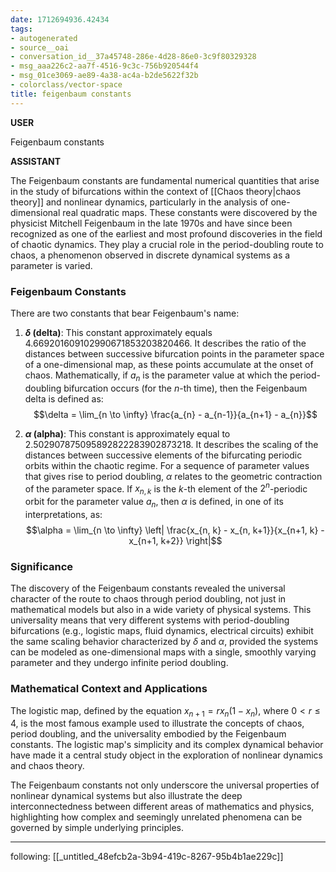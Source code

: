 ```yaml
---
date: 1712694936.42434
tags:
- autogenerated
- source__oai
- conversation_id__37a45748-286e-4d28-86e0-3c9f80329328
- msg_aaa226c2-aa7f-4516-9c3c-756b920544f4
- msg_01ce3069-ae89-4a38-ac4a-b2de5622f32b
- colorclass/vector-space
title: feigenbaum constants
---
```


**USER**

Feigenbaum constants


**ASSISTANT**

The Feigenbaum constants are fundamental numerical quantities that arise in the study of bifurcations within the context of [[Chaos theory|chaos theory]] and nonlinear dynamics, particularly in the analysis of one-dimensional real quadratic maps. These constants were discovered by the physicist Mitchell Feigenbaum in the late 1970s and have since been recognized as one of the earliest and most profound discoveries in the field of chaotic dynamics. They play a crucial role in the period-doubling route to chaos, a phenomenon observed in discrete dynamical systems as a parameter is varied.

### Feigenbaum Constants

There are two constants that bear Feigenbaum's name:

1. **$\delta$ (delta)**: This constant approximately equals $4.669201609102990671853203820466$. It describes the ratio of the distances between successive bifurcation points in the parameter space of a one-dimensional map, as these points accumulate at the onset of chaos. Mathematically, if $a_n$ is the parameter value at which the period-doubling bifurcation occurs (for the $n$-th time), then the Feigenbaum delta is defined as:
$$\delta = \lim_{n \to \infty} \frac{a_{n} - a_{n-1}}{a_{n+1} - a_{n}}$$

2. **$\alpha$ (alpha)**: This constant is approximately equal to $2.502907875095892822283902873218$. It describes the scaling of the distances between successive elements of the bifurcating periodic orbits within the chaotic regime. For a sequence of parameter values that gives rise to period doubling, $\alpha$ relates to the geometric contraction of the parameter space. If $x_{n,k}$ is the $k$-th element of the $2^n$-periodic orbit for the parameter value $a_n$, then $\alpha$ is defined, in one of its interpretations, as:
$$\alpha = \lim_{n \to \infty} \left| \frac{x_{n, k} - x_{n, k+1}}{x_{n+1, k} - x_{n+1, k+2}} \right|$$

### Significance

The discovery of the Feigenbaum constants revealed the universal character of the route to chaos through period doubling, not just in mathematical models but also in a wide variety of physical systems. This universality means that very different systems with period-doubling bifurcations (e.g., logistic maps, fluid dynamics, electrical circuits) exhibit the same scaling behavior characterized by $\delta$ and $\alpha$, provided the systems can be modeled as one-dimensional maps with a single, smoothly varying parameter and they undergo infinite period doubling.

### Mathematical Context and Applications

The logistic map, defined by the equation $x_{n+1} = r x_n (1 - x_n)$, where $0 < r \leq 4$, is the most famous example used to illustrate the concepts of chaos, period doubling, and the universality embodied by the Feigenbaum constants. The logistic map's simplicity and its complex dynamical behavior have made it a central study object in the exploration of nonlinear dynamics and chaos theory.

The Feigenbaum constants not only underscore the universal properties of nonlinear dynamical systems but also illustrate the deep interconnectedness between different areas of mathematics and physics, highlighting how complex and seemingly unrelated phenomena can be governed by simple underlying principles.


---


following: [[_untitled_48efcb2a-3b94-419c-8267-95b4b1ae229c]]
